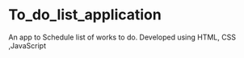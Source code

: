 # To_do_list_application
An app to Schedule list of works to do. Developed using HTML, CSS ,JavaScript
